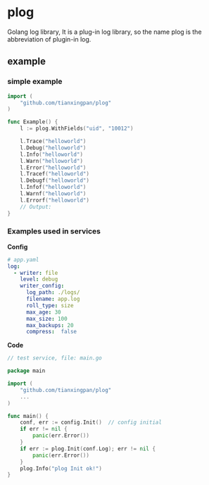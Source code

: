 # plog
Golang log library, It is a plug-in log library, so the name plog is the abbreviation of plugin-in log.


## example
### simple example
```go
import (
	"github.com/tianxingpan/plog"
)

func Example() {
	l := plog.WithFields("uid", "10012")

	l.Trace("helloworld")
	l.Debug("helloworld")
	l.Info("helloworld")
	l.Warn("helloworld")
	l.Error("helloworld")
	l.Tracef("helloworld")
	l.Debugf("helloworld")
	l.Infof("helloworld")
	l.Warnf("helloworld")
	l.Errorf("helloworld")
	// Output:
}
```

### Examples used in services
**Config**
```yaml
# app.yaml
log:
  - writer: file       
    level: debug       
    writer_config:     
      log_path: ./logs/
      filename: app.log
      roll_type: size  
      max_age: 30      
      max_size: 100    
      max_backups: 20  
      compress:  false 
```
**Code**
```go
// test service, file: main.go

package main

import (
    "github.com/tianxingpan/plog"
    ...
)

func main() {
    conf, err := config.Init()  // config initial
	if err != nil {
		panic(err.Error())
	}
	if err := plog.Init(conf.Log); err != nil {
		panic(err.Error())
	}
    plog.Info("plog Init ok!")
}
```